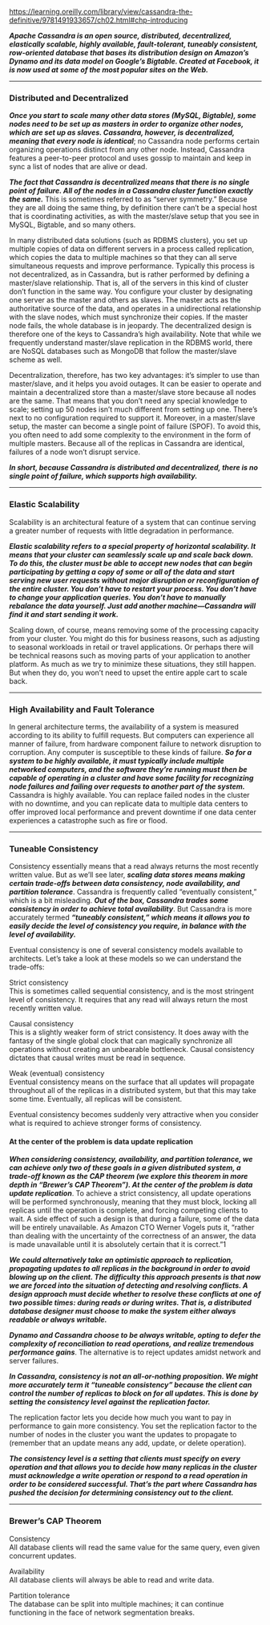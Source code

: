 https://learning.oreilly.com/library/view/cassandra-the-definitive/9781491933657/ch02.html#chp-introducing

***Apache Cassandra is an open source, distributed, decentralized, elastically scalable, highly available, fault-tolerant, tuneably consistent, row-oriented database that bases its distribution design on Amazon’s Dynamo and its data model on Google’s Bigtable.  Created at Facebook, it is now used at some of the most popular sites on the Web.***

------------------------------------------------------------------------------------------------------------------------
### Distributed and Decentralized
***Once you start to scale many other data stores (MySQL, Bigtable), some nodes need to be set up as masters in order to organize other nodes, which are set up as slaves. Cassandra, however, is decentralized, meaning that every node is identical***; no Cassandra node performs certain organizing operations distinct from any other node. Instead, Cassandra features a peer-to-peer protocol and uses gossip to maintain and keep in sync a list of nodes that are alive or dead.

***The fact that Cassandra is decentralized means that there is no single point of failure. All of the nodes in a Cassandra cluster function exactly the same.*** This is sometimes referred to as “server symmetry.” Because they are all doing the same thing, by definition there can’t be a special host that is coordinating activities, as with the master/slave setup that you see in MySQL, Bigtable, and so many others.

In many distributed data solutions (such as RDBMS clusters), you set up multiple copies of data on different servers in a process called replication, which copies the data to multiple machines so that they can all serve simultaneous requests and improve performance. Typically this process is not decentralized, as in Cassandra, but is rather performed by defining a master/slave relationship. That is, all of the servers in this kind of cluster don’t function in the same way. You configure your cluster by designating one server as the master and others as slaves. The master acts as the authoritative source of the data, and operates in a unidirectional relationship with the slave nodes, which must synchronize their copies. If the master node fails, the whole database is in jeopardy. The decentralized design is therefore one of the keys to Cassandra’s high availability. Note that while we frequently understand master/slave replication in the RDBMS world, there are NoSQL databases such as MongoDB that follow the master/slave scheme as well.


Decentralization, therefore, has two key advantages: it’s simpler to use than master/slave, and it helps you avoid outages. It can be easier to operate and maintain a decentralized store than a master/slave store because all nodes are the same. That means that you don’t need any special knowledge to scale; setting up 50 nodes isn’t much different from setting up one. There’s next to no configuration required to support it. Moreover, in a master/slave setup, the master can become a single point of failure (SPOF). To avoid this, you often need to add some complexity to the environment in the form of multiple masters. Because all of the replicas in Cassandra are identical, failures of a node won’t disrupt service.

***In short, because Cassandra is distributed and decentralized, there is no single point of failure, which supports high availability.***

------------------------------------------------------------------------------------------------------------------------

### Elastic Scalability
Scalability is an architectural feature of a system that can continue serving a greater number of requests with little degradation in performance.

***Elastic scalability refers to a special property of horizontal scalability. It means that your cluster can seamlessly scale up and scale back down. To do this, the cluster must be able to accept new nodes that can begin participating by getting a copy of some or all of the data and start serving new user requests without major disruption or reconfiguration of the entire cluster. You don’t have to restart your process. You don’t have to change your application queries. You don’t have to manually rebalance the data yourself. Just add another machine—Cassandra will find it and start sending it work.***

Scaling down, of course, means removing some of the processing capacity from your cluster. You might do this for business reasons, such as adjusting to seasonal workloads in retail or travel applications. Or perhaps there will be technical reasons such as moving parts of your application to another platform. As much as we try to minimize these situations, they still happen. But when they do, you won’t need to upset the entire apple cart to scale back.

----------------------------------------------------------------------------------------------------------------------

### High Availability and Fault Tolerance
In general architecture terms, the availability of a system is measured according to its ability to fulfill requests.
But computers can experience all manner of failure, from hardware component failure to network disruption to corruption. Any computer is susceptible to these kinds of failure. 
***So for a system to be highly available, it must typically include multiple networked computers, and the software they’re running must then be capable of operating in a cluster and have some facility for recognizing node failures and failing over requests to another part of the system.***
Cassandra is highly available. You can replace failed nodes in the cluster with no downtime, and you can replicate data to multiple data centers to offer improved local performance and prevent downtime if one data center experiences a catastrophe such as fire or flood.

----------------------------------------------------------------------------------------------------------------------

### Tuneable Consistency
Consistency essentially means that a read always returns the most recently written value. 
But as we’ll see later, ***scaling data stores means making certain trade-offs between data consistency, node availability, and partition tolerance***. Cassandra is frequently called “eventually consistent,” which is a bit misleading. ***Out of the box, Cassandra trades some consistency in order to achieve total availability***. But Cassandra is more accurately termed ***“tuneably consistent,” which means it allows you to easily decide the level of consistency you require, in balance with the level of availability.***

Eventual consistency is one of several consistency models available to architects. Let’s take a look at these models so we can understand the trade-offs:

Strict consistency \
This is sometimes called sequential consistency, and is the most stringent level of consistency. It requires that any read will always return the most recently written value. 

Causal consistency \
This is a slightly weaker form of strict consistency. It does away with the fantasy of the single global clock that can magically synchronize all operations without creating an unbearable bottleneck.
Causal consistency dictates that causal writes must be read in sequence.

Weak (eventual) consistency \
Eventual consistency means on the surface that all updates will propagate throughout all of the replicas in a distributed system, but that this may take some time. Eventually, all replicas will be consistent.

Eventual consistency becomes suddenly very attractive when you consider what is required to achieve stronger forms of consistency.

#### At the center of the problem is data update replication

***When considering consistency, availability, and partition tolerance, we can achieve only two of these goals in a given distributed system, a trade-off known as the CAP theorem (we explore this theorem in more depth in “Brewer’s CAP Theorem”). At the center of the problem is data update replication***. To achieve a strict consistency, all update operations will be performed synchronously, meaning that they must block, locking all replicas until the operation is complete, and forcing competing clients to wait. A side effect of such a design is that during a failure, some of the data will be entirely unavailable. As Amazon CTO Werner Vogels puts it, “rather than dealing with the uncertainty of the correctness of an answer, the data is made unavailable until it is absolutely certain that it is correct.”1

***We could alternatively take an optimistic approach to replication, propagating updates to all replicas in the background in order to avoid blowing up on the client. The difficulty this approach presents is that now we are forced into the situation of detecting and resolving conflicts. A design approach must decide whether to resolve these conflicts at one of two possible times: during reads or during writes. That is, a distributed database designer must choose to make the system either always readable or always writable.***

***Dynamo and Cassandra choose to be always writable, opting to defer the complexity of reconciliation to read operations, and realize tremendous performance gains***. The alternative is to reject updates amidst network and server failures.

***In Cassandra, consistency is not an all-or-nothing proposition. We might more accurately term it “tuneable consistency” because the client can control the number of replicas to block on for all updates. This is done by setting the consistency level against the replication factor.***

The replication factor lets you decide how much you want to pay in performance to gain more consistency. You set the replication factor to the number of nodes in the cluster you want the updates to propagate to (remember that an update means any add, update, or delete operation).

***The consistency level is a setting that clients must specify on every operation and that allows you to decide how many replicas in the cluster must acknowledge a write operation or respond to a read operation in order to be considered successful. That’s the part where Cassandra has pushed the decision for determining consistency out to the client.***


------------------------------------------------------------------------------------------------------------------

### Brewer’s CAP Theorem

Consistency \
All database clients will read the same value for the same query, even given concurrent updates.

Availability \
All database clients will always be able to read and write data.

Partition tolerance \
The database can be split into multiple machines; it can continue functioning in the face of network segmentation breaks.

















